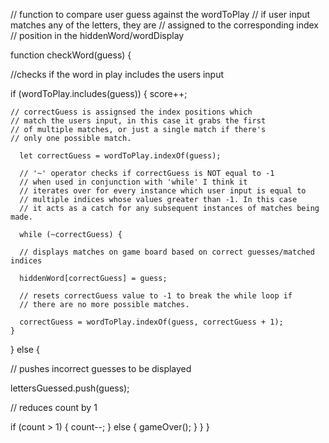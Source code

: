 // function to compare user guess against the wordToPlay
// if user input matches any of the letters, they are
// assigned to the corresponding index
// position in the hiddenWord/wordDisplay

function checkWord(guess) {

 //checks if the word in play includes the users input

  if (wordToPlay.includes(guess)) {
      score++;

    // correctGuess is assignsed the index positions which
    // match the users input, in this case it grabs the first
    // of multiple matches, or just a single match if there's
    // only one possible match.

      let correctGuess = wordToPlay.indexOf(guess);

      // '~' operator checks if correctGuess is NOT equal to -1
      // when used in conjunction with 'while' I think it
      // iterates over for every instance which user input is equal to
      // multiple indices whose values greater than -1. In this case
      // it acts as a catch for any subsequent instances of matches being made.

      while (~correctGuess) {

      // displays matches on game board based on correct guesses/matched indices

      hiddenWord[correctGuess] = guess;

      // resets correctGuess value to -1 to break the while loop if
      // there are no more possible matches.

      correctGuess = wordToPlay.indexOf(guess, correctGuess + 1);
    }
 } else {

   // pushes incorrect guesses to be displayed

   lettersGuessed.push(guess);

   // reduces count by 1
   
   if (count > 1) {
    count--;
   }
   else {
    gameOver();
   }
 }
}
